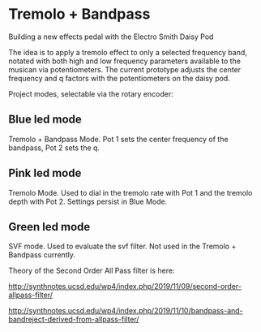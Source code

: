 # Tremolo + Bandpass
Building a new effects pedal with the Electro Smith Daisy Pod

The idea is to apply a tremolo effect to only a selected frequency band, notated with both high and low frequency parameters available to the musican via potentiometers. The current prototype adjusts the center frequency and q factors with the potentiometers on the daisy pod.

Project modes, selectable via the rotary encoder:

## Blue led mode
Tremolo + Bandpass Mode. Pot 1 sets the center frequency of the bandpass, Pot 2 sets the q. 

## Pink led mode
Tremolo Mode. Used to dial in the tremolo rate with Pot 1 and the tremolo depth with Pot 2. Settings persist in Blue Mode.

## Green led mode
SVF mode. Used to evaluate the svf filter. Not used in the Tremolo + Bandpass currently.


Theory of the Second Order All Pass filter is here: 

http://synthnotes.ucsd.edu/wp4/index.php/2019/11/09/second-order-allpass-filter/

http://synthnotes.ucsd.edu/wp4/index.php/2019/11/10/bandpass-and-bandreject-derived-from-allpass-filter/
